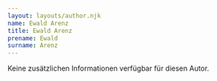 ```yaml
---
layout: layouts/author.njk
name: Ewald Arenz
title: Ewald Arenz
prename: Ewald
surname: Arenz
---
```

Keine zusätzlichen Informationen verfügbar für diesen Autor.
